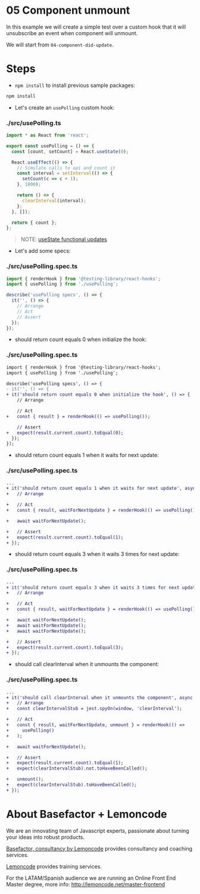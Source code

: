 # 05 Component unmount

In this example we will create a simple test over a custom hook that it will unsubscribe an event when component will unmount.

We will start from `04-component-did-update`.

# Steps

- `npm install` to install previous sample packages:

```bash
npm install
```

- Let's create an `usePolling` custom hook:

### ./src/usePolling.ts

```javascript
import * as React from 'react';

export const usePolling = () => {
  const [count, setCount] = React.useState(0);

  React.useEffect(() => {
    // Simulate calls to api and count it
    const interval = setInterval(() => {
      setCount(c => c + 1);
    }, 1000);

    return () => {
      clearInterval(interval);
    };
  }, []);

  return { count };
};
```

> NOTE: [useState functional updates](https://reactjs.org/docs/hooks-reference.html#functional-updates)

- Let's add some specs:

### ./src/usePolling.spec.ts

```javascript
import { renderHook } from '@testing-library/react-hooks';
import { usePolling } from './usePolling';

describe('usePolling specs', () => {
  it('', () => {
    // Arrange
    // Act
    // Assert
  });
});
```

- should return count equals 0 when initialize the hook:

### ./src/usePolling.spec.ts

```diff
import { renderHook } from '@testing-library/react-hooks';
import { usePolling } from './usePolling';

describe('usePolling specs', () => {
- it('', () => {
+ it('should return count equals 0 when initialize the hook', () => {
    // Arrange

    // Act
+   const { result } = renderHook(() => usePolling());

    // Assert
+   expect(result.current.count).toEqual(0);
  });
});

```

- should return count equals 1 when it waits for next update:

### ./src/usePolling.spec.ts

```diff
...
+ it('should return count equals 1 when it waits for next update', async () => {
+   // Arrange

+   // Act
+   const { result, waitForNextUpdate } = renderHook(() => usePolling());

+   await waitForNextUpdate();

+   // Assert
+   expect(result.current.count).toEqual(1);
+ });

```

- should return count equals 3 when it waits 3 times for next update:

### ./src/usePolling.spec.ts

```diff
...
+ it('should return count equals 3 when it waits 3 times for next update', async () => {
+   // Arrange

+   // Act
+   const { result, waitForNextUpdate } = renderHook(() => usePolling());

+   await waitForNextUpdate();
+   await waitForNextUpdate();
+   await waitForNextUpdate();

+   // Assert
+   expect(result.current.count).toEqual(3);
+ });

```

- should call clearInterval when it unmounts the component:

### ./src/usePolling.spec.ts

```diff
...
+ it('should call clearInterval when it unmounts the component', async () => {
+   // Arrange
+   const clearIntervalStub = jest.spyOn(window, 'clearInterval');

+   // Act
+   const { result, waitForNextUpdate, unmount } = renderHook(() =>
+     usePolling()
+   );

+   await waitForNextUpdate();

+   // Assert
+   expect(result.current.count).toEqual(1);
+   expect(clearIntervalStub).not.toHaveBeenCalled();

+   unmount();
+   expect(clearIntervalStub).toHaveBeenCalled();
+ });

```

# About Basefactor + Lemoncode

We are an innovating team of Javascript experts, passionate about turning your ideas into robust products.

[Basefactor, consultancy by Lemoncode](http://www.basefactor.com) provides consultancy and coaching services.

[Lemoncode](http://lemoncode.net/services/en/#en-home) provides training services.

For the LATAM/Spanish audience we are running an Online Front End Master degree, more info: http://lemoncode.net/master-frontend
